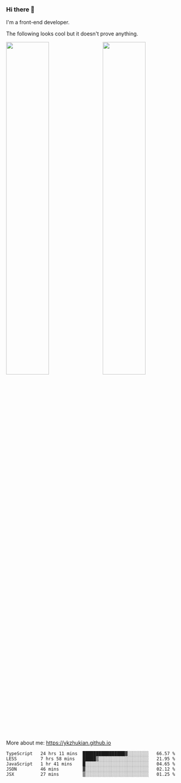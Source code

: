 ### Hi there 👋

I'm a front-end developer.

The following looks cool but it doesn't prove anything.

[<img align="right" width="48%" src="https://github-readme-stats.vercel.app/api?username=ykzhukian&show_icons=true&theme=dracula">](https://github.com/anuraghazra/github-readme-stats)

[<img width="48%" src="https://github-readme-stats.vercel.app/api/top-langs/?username=ykzhukian&layout=compact&theme=dracula">](https://github.com/anuraghazra/github-readme-stats)

More about me: 
https://ykzhukian.github.io

<!--START_SECTION:waka-->
```text
TypeScript   24 hrs 11 mins  ████████████████▓░░░░░░░░   66.57 % 
LESS         7 hrs 58 mins   █████▒░░░░░░░░░░░░░░░░░░░   21.95 % 
JavaScript   1 hr 41 mins    █░░░░░░░░░░░░░░░░░░░░░░░░   04.65 % 
JSON         46 mins         ▓░░░░░░░░░░░░░░░░░░░░░░░░   02.12 % 
JSX          27 mins         ▒░░░░░░░░░░░░░░░░░░░░░░░░   01.25 % 
```
<!--END_SECTION:waka-->
